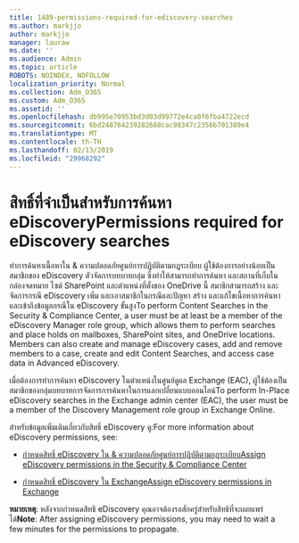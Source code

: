 ```yaml
---
title: 1489-permissions-required-for-ediscovery-searches
ms.author: markjjo
author: markjjo
manager: lauraw
ms.date: ''
ms.audience: Admin
ms.topic: article
ROBOTS: NOINDEX, NOFOLLOW
localization_priority: Normal
ms.collection: Adm_O365
ms.custom: Adm_O365
ms.assetid: ''
ms.openlocfilehash: db995e70953bd3d03d99772e4ca0f6fba4722ecd
ms.sourcegitcommit: 6bd248764239282688cac98347c2356b701389e4
ms.translationtype: MT
ms.contentlocale: th-TH
ms.lasthandoff: 02/13/2019
ms.locfileid: "29968292"
---
```

# <a name="permissions-required-for-ediscovery-searches"></a><span data-ttu-id="68018-102">สิทธิ์ที่จำเป็นสำหรับการค้นหา eDiscovery</span><span class="sxs-lookup"><span data-stu-id="68018-102">Permissions required for eDiscovery searches</span></span>

<span data-ttu-id="68018-p101">ทำการค้นหาเนื้อหาใน & ความปลอดภัยศูนย์การปฏิบัติตามกฎระเบียบ ผู้ใช้ต้องการอย่างน้อยเป็นสมาชิกของ eDiscovery ตัวจัดการบทบาทกลุ่ม ซึ่งทำให้สามารถทำการค้นหา และสถานที่เก็บในกล่องจดหมาย ไซต์ SharePoint และตำแหน่งที่ตั้งของ OneDrive นี้ สมาชิกสามารถสร้าง และจัดการกรณี eDiscovery เพิ่ม และเอาสมาชิกในกรณีและปัญหา สร้าง และแก้ไขเนื้อหาการค้นหา และเข้าถึงข้อมูลกรณีใน eDiscovery ขั้นสูง</span><span class="sxs-lookup"><span data-stu-id="68018-p101">To perform Content Searches in the Security & Compliance Center, a user must be at least be a member of the eDiscovery Manager role group, which allows them to perform searches and place holds on mailboxes, SharePoint sites, and OneDrive locations. Members can also create and manage eDiscovery cases, add and remove members to a case, create and edit Content Searches, and access case data in Advanced eDiscovery.</span></span>

<span data-ttu-id="68018-105">เมื่อต้องการทำการค้นหา eDiscovery ในตำแหน่งในศูนย์ดูแล Exchange (EAC), ผู้ใช้ต้องเป็นสมาชิกของกลุ่มบทบาทการจัดการการค้นหาในการแลกเปลี่ยนแบบออนไลน์</span><span class="sxs-lookup"><span data-stu-id="68018-105">To perform In-Place eDiscovery searches in the Exchange admin center (EAC), the user must be a member of the Discovery Management role group in Exchange Online.</span></span>

<span data-ttu-id="68018-106">สำหรับข้อมูลเพิ่มเติมเกี่ยวกับสิทธิ์ eDiscovery ดู:</span><span class="sxs-lookup"><span data-stu-id="68018-106">For more information about eDiscovery permissions, see:</span></span> 

- [<span data-ttu-id="68018-107">กำหนดสิทธิ์ eDiscovery ใน & ความปลอดภัยศูนย์การปฏิบัติตามกฎระเบียบ</span><span class="sxs-lookup"><span data-stu-id="68018-107">Assign eDiscovery permissions in the Security & Compliance Center</span></span>](https://docs.microsoft.com/office365/securitycompliance/assign-ediscovery-permissions)

- [<span data-ttu-id="68018-108">กำหนดสิทธิ์ eDiscovery ใน Exchange</span><span class="sxs-lookup"><span data-stu-id="68018-108">Assign eDiscovery permissions in Exchange</span></span>](https://docs.microsoft.com/exchange/security-and-compliance/in-place-ediscovery/assign-ediscovery-permissions)

<span data-ttu-id="68018-109">**หมายเหตุ**: หลังจากกำหนดสิทธิ eDiscovery คุณอาจต้องรอสักครู่สำหรับสิทธิที่จะเผยแพร่ได้</span><span class="sxs-lookup"><span data-stu-id="68018-109">**Note**: After assigning eDiscovery permissions, you may need to wait a few minutes for the permissions to propagate.</span></span>
